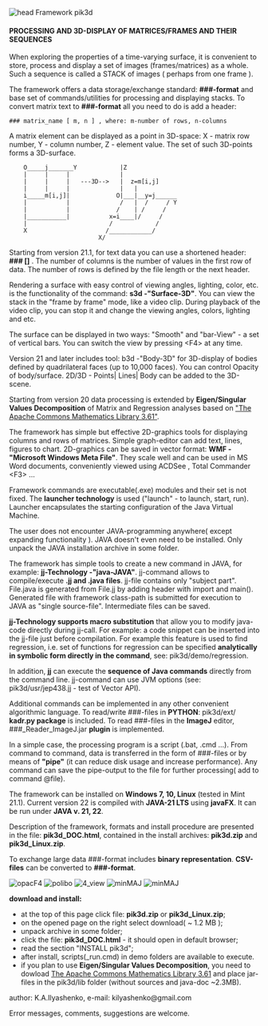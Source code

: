 ![head](/assets/images/830x290.jpg)
Framework pik3d

#### PROCESSING AND 3D-DISPLAY OF MATRICES/FRAMES AND THEIR SEQUENCES

When exploring the properties of a time-varying surface, it is convenient
to store, process and display a set of images (frames/matrices) as a whole.
Such a sequence is called a STACK of images ( perhaps from one frame ).

The framework offers a data storage/exchange standard: __###-format__ and
base set of commands/utilities for processing and displaying stacks.
To convert matrix text to __###-format__ all you need to do is add a header:

    ### matrix_name [ m, n ] , where: m-number of rows, n-columns

A matrix element can be displayed as a point in 3D-space:
X - matrix row number, Y - column number, Z - element value.
The set of such 3D-points forms a 3D-surface.

        O_____j_______Y            |Z
        |     |     |              |
        |     |     |   ---3D-->   |  z=m[i,j]
        |     |     |              |   |
        i_____m[i,j]|             O|___|__y=j______
        |           |              /   |  /     / Y
        |           |             /    | /     /
        |___________|           x=i____|/     /
        |                       /            /
        X                      /____________/
                             X/

Starting from version 21.1, for text data you can use a shortened header: __###  []__ .
The number of columns is the number of values in the first row of data.
The number of rows is defined by the file length or the next header.

Rendering a surface with easy control of viewing angles, lighting, color, etc.
is the functionality of the command: __s3d -"Surface-3D"__. You can view
the stack in the "frame by frame" mode, like a video clip. During playback of the
video clip, you can stop it and change the viewing angles, colors, lighting and etc.

The surface can be displayed in two ways: "Smooth" and "bar-View" - a set of vertical
bars. You can switch the view by pressing &lt;F4> at any time.

Version 21 and later includes tool: b3d -"Body-3D" for 3D-display of bodies defined by
quadrilateral faces (up to 10,000 faces). You can control Opacity of body/surface.
2D/3D - Points| Lines| Body can be added to the 3D-scene.

Starting from version 20 data processing is extended by __Eigen/Singular Values Decomposition__ of Matrix
and Regression analyses based on <a href='https://archive.apache.org/dist/commons/math/binaries/commons-math3-3.6.1-bin.zip'>"The Apache Commons Mathematics Library 3.61"</a>.

The framework has simple but effective 2D-graphics tools for displaying
columns and rows of matrices. Simple graph-editor can add text, lines, figures to chart.
2D-graphics can be saved in vector format: __WMF - "Microsoft Windows Meta File"__.
They scale well and can be used in MS Word documents, conveniently viewed using ACDSee
, Total Commander &lt;F3> ...

Framework commands are executable(.exe) modules and their set is not fixed.
The __launcher technology__ is used ("launch" - to launch, start, run). Launcher
encapsulates the starting configuration of the Java Virtual Machine.

The user does not encounter JAVA-programming anywhere( except expanding functionality ).
JAVA doesn't even need to be installed. Only unpack the JAVA installation archive in some folder.

The framework has simple tools to create a new command in JAVA, for example: __jj-Technology -"java-JAVA"__.
jj-command allows to compile/execute __.jj and .java files__. jj-file contains
only "subject part". File.java is generated from File.jj by adding header with import and main().
Generated file with framework class-path is submitted for execution to JAVA as "single source-file".
Intermediate files can be saved.

__jj-Technology supports macro substitution__ that allow you to modify java-code directly during jj-call.
For example: a code snippet can be inserted into the jj-file just before compilation.
For example this feature is used to find regression, i.e. set of functions for regression can be specified
__analytically in symbolic form directly in the command__, see: pik3d/demo/regression.

In addition, __jj__ can execute the __sequence of Java commands__ directly from the command line.
jj-command can use JVM options (see: pik3d/usr/jep438.jj - test of Vector API).

Additional commands can be implemented in any other convenient algorithmic language.
To read/write ###-files in __PYTHON__: pik3d/ext/ __kadr.py package__ is included.
To read ###-files in the __ImageJ__ editor, ###_Reader_ImageJ.jar __plugin__ is implemented.

In a simple case, the processing program is a script (.bat, .cmd ...).
From command to command, data is transferred in the form of ###-files
or by means of __"pipe"__ (it can reduce disk usage and increase performance).
Any command can save the pipe-output to the file for further processing( add to command @file).

The framework can be installed on __Windows 7, 10, Linux__ (tested in Mint 21.1).
Current  version 22  is  compiled with __JAVA-21 LTS__ using __javaFX__. It can be run under __JAVA v. 21, 22__.

Description of the framework, formats and install procedure are presented in the file:
__pik3d_DOC.html__, contained in the install archives: __pik3d.zip__ and __pik3d_Linux.zip__.

To exchange large data ###-format includes __binary representation__.
__CSV-files__ can be converted to __###-format__.

![opacF4](/assets/images/OpacF4.jpg)
![polibo](/assets/images/plb2.jpg)
![4_view](/assets/images/4view.jpg)
![minMAJ](/assets/images/Regression.png)
![minMAJ](/assets/images/2dgra.png)

__download and install:__
  - at the top of this page click file: __pik3d.zip__ or __pik3d_Linux.zip__;
  - on the opened page on the right select download( ~ 1.2 MB );
  - unpack archive in some folder;
  - click the file: __pik3d_DOC.html__ - it should open in default browser;
  - read the section "INSTALL pik3d";
  - after install, scripts(_run.cmd) in demo folders are available to execute.
  - if you plan to use __Eigen/Singular Values Decomposition__, you need to dowload
    <a href='https://archive.apache.org/dist/commons/math/binaries/commons-math3-3.6.1-bin.zip'>The Apache Commons Mathematics Library 3.61</a>
	and place jar-files in the  pik3d/lib  folder (without sources and java-doc ~2.3MB).

<p>author: K.A.Ilyashenko, e-mail: kilyashenko@gmail.com</p>
Error messages, comments, suggestions  are welcome.
